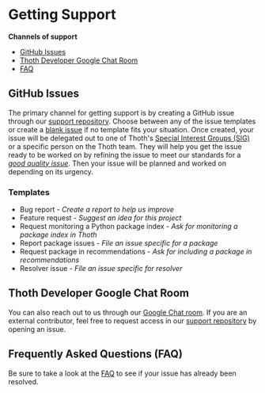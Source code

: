 # Getting Support

**Channels of support**

- [GitHub Issues](https://github.com/thoth-station/support/issues/new/choose)
- [Thoth Developer Google Chat Room](https://chat.google.com/room/AAAAVjnVXFk)
- [FAQ](https://thoth-station.ninja/help/support/faq/overview.md)

## GitHub Issues

The primary channel for getting support is by creating a GitHub issue through our [support repository](https://github.com/thoth-station/support/issues/new/choose).
Choose between any of the issue templates or create a [blank issue](https://github.com/thoth-station/support/issues/new) if no template fits your situation.
Once created, your issue will be delegated out to one of Thoth's [Special Interest Groups (SIG)](https://thoth-station.ninja/help/community/core/community/governance.md)
or a specific person on the Thoth team. They will help you get the issue ready to be worked on by refining the issue to
meet our standards for a [_good quality issue_](https://thoth-station.ninja/help/community/core/docs/TermsAndConditionsForTheScrum.md#quality).
Then your issue will be planned and worked on depending on its urgency.

### Templates

- Bug report - _Create a report to help us improve_
- Feature request - _Suggest an idea for this project_
- Request monitoring a Python package index - _Ask for monitoring a package index in Thoth_
- Report package issues - _File an issue specific for a package_
- Request package in recommendations - _Ask for including a package in recommendations_
- Resolver issue - _File an issue specific for resolver_

## Thoth Developer Google Chat Room

You can also reach out to us through our [Google Chat room](https://chat.google.com/room/AAAAVjnVXFk). If you are an external contributor, feel free to
request access in our [support repository](https://github.com/thoth-station/support) by opening an issue.

## Frequently Asked Questions (FAQ)

Be sure to take a look at the [FAQ](https://thoth-station.ninja/help/support/faq/overview.md) to see if your issue has already been resolved.
